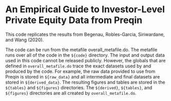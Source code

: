 # An Empirical Guide to Investor-Level Private Equity Data from Preqin

This code replicates the results from Begenau, Robles-Garcia, Siriwardane, and Wang (2020). 

The code can be run from the metafile overall_metafile.do. The metafile runs over all of the code in the ``${code}`` directory. The input and output data used in this code cannot be released publicly. However, the globals that are defined in ``overall_metafile.do`` trace the exact datasets used by and produced by the code.  For example, the raw data provided to use from Preqin is stored in ``${raw_data}`` and all intermediate and final datasets are stored in ``${derived_data}``. The resulting figures and tables are stored in the ``${tables}`` and ``${figures}`` directories. The ``${derived}``, ``${tables}``, and ``${figures}`` directories are all created by ``overall_metafile.do``.
